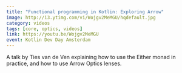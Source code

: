 ```yaml
---
title: "Functional programming in Kotlin: Exploring Arrow"
image: http://i3.ytimg.com/vi/Wojgv2MeMGU/hqdefault.jpg
category: videos
tags: [core, optics, videos]
link: https://youtu.be/Wojgv2MeMGU
event: Kotlin Dev Day Amsterdam
---
```

A talk by Ties van de Ven explaining how to use the Either monad in practice, and how to use Arrow Optics lenses.
